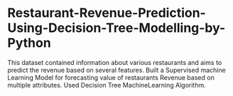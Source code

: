 # Restaurant-Revenue-Prediction-Using-Decision-Tree-Modelling-by-Python
This dataset contained information about various restaurants and aims to predict the revenue based on several features. Built a Supervised machine Learning Model for forecasting value of restaurants Revenue based on multiple attributes. Used Decision Tree MachineLearning Algorithm. 
